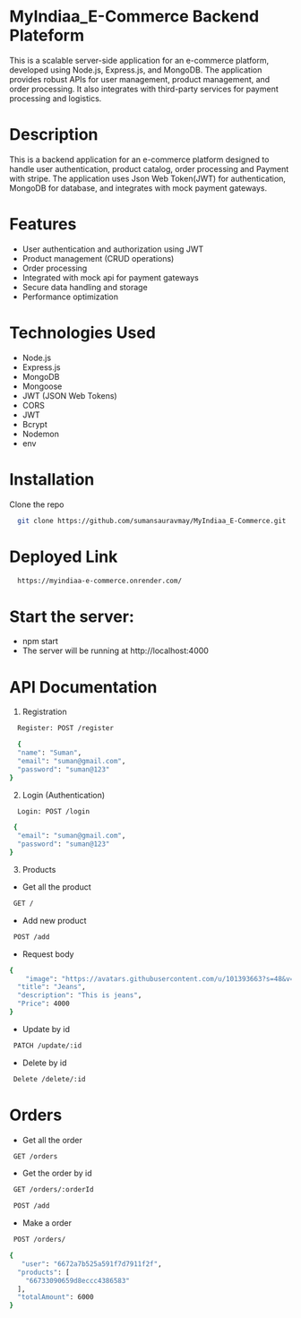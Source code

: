 # MyIndiaa_E-Commerce Backend Plateform

This is a scalable server-side application for an e-commerce platform, developed using Node.js, Express.js, and MongoDB. The application provides robust APIs for user management, product management, and order processing. It also integrates with third-party services for payment processing and logistics.

# Description

This is a backend application for an e-commerce platform designed to handle user authentication, product catalog, order processing and Payment with stripe.
The application uses Json Web Token(JWT) for authentication, MongoDB for database, and integrates with mock payment gateways.

# Features

- User authentication and authorization using JWT
- Product management (CRUD operations)
- Order processing
- Integrated with mock api for payment gateways
- Secure data handling and storage
- Performance optimization

# Technologies Used

- Node.js
- Express.js
- MongoDB
- Mongoose
- JWT (JSON Web Tokens)
- CORS
- JWT
- Bcrypt
- Nodemon
- env

# Installation

Clone the repo

```bash
  git clone https://github.com/sumansauravmay/MyIndiaa_E-Commerce.git
```

# Deployed Link

```bash
  https://myindiaa-e-commerce.onrender.com/
```

# Start the server:

- npm start
- The server will be running at http://localhost:4000

# API Documentation

1. Registration

```bash
  Register: POST /register
```

```bash
  {
  "name": "Suman",
  "email": "suman@gmail.com",
  "password": "suman@123"
}
```

2. Login (Authentication)

```bash
  Login: POST /login
```

```bash
 {
  "email": "suman@gmail.com",
  "password": "suman@123"
}
```

3. Products

- Get all the product

```bash
 GET /
```

- Add new product

```bash
 POST /add
```

- Request body

```bash
{
    "image": "https://avatars.githubusercontent.com/u/101393663?s=48&v=4",
  "title": "Jeans",
  "description": "This is jeans",
  "Price": 4000
}
```

- Update by id


```bash
 PATCH /update/:id
```


- Delete by id


```bash
 Delete /delete/:id
```


# Orders
- Get all the order


```bash
 GET /orders
```

- Get the order by id


```bash
 GET /orders/:orderId
```

```bash
 POST /add
```

- Make a order

```bash
 POST /orders/
```


```bash
{
   "user": "6672a7b525a591f7d7911f2f",
  "products": [
    "66733090659d8eccc4386583"
  ],
  "totalAmount": 6000
}
```

